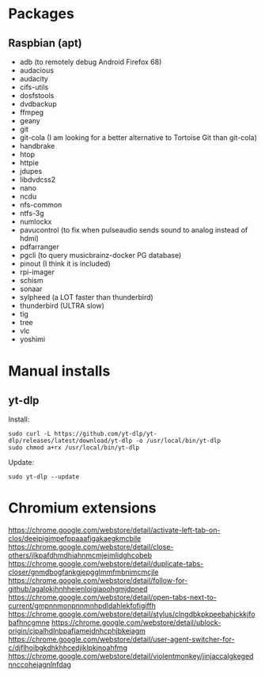 Packages
========

Raspbian (apt)
--------

- adb (to remotely debug Android Firefox 68)
- audacious
- audacity
- cifs-utils
- dosfstools
- dvdbackup
- ffmpeg
- geany
- git
- git-cola (I am looking for a better alternative to Tortoise Git than git-cola)
- handbrake
- htop
- httpie
- jdupes
- libdvdcss2
- nano
- ncdu
- nfs-common
- ntfs-3g
- numlockx
- pavucontrol (to fix when pulseaudio sends sound to analog instead of hdmi)
- pdfarranger
- pgcli (to query musicbrainz-docker PG database)
- pinout (I think it is included)
- rpi-imager
- schism
- sonaar
- sylpheed (a LOT faster than thunderbird)
- thunderbird (ULTRA slow)
- tig
- tree
- vlc
- yoshimi


Manual installs
===============

yt-dlp
------

Install:

    sudo curl -L https://github.com/yt-dlp/yt-dlp/releases/latest/download/yt-dlp -o /usr/local/bin/yt-dlp
    sudo chmod a+rx /usr/local/bin/yt-dlp

Update:

    sudo yt-dlp --update


Chromium extensions
===================

https://chrome.google.com/webstore/detail/activate-left-tab-on-clos/deejpigimpefppaaafigakaegkmcbile
https://chrome.google.com/webstore/detail/close-others/jlkpafdhmdhiahnmcmjejmlidghcobeb
https://chrome.google.com/webstore/detail/duplicate-tabs-closer/gnmdbogfankgjepgglmmfmbnimcmcjle
https://chrome.google.com/webstore/detail/follow-for-github/agalokjhnhheienloigiaoohgmjdpned
https://chrome.google.com/webstore/detail/open-tabs-next-to-current/gmpnnmonpnnmnhpdldahlekfofigiffh
https://chrome.google.com/webstore/detail/stylus/clngdbkpkpeebahjckkjfobafhncgmne
https://chrome.google.com/webstore/detail/ublock-origin/cjpalhdlnbpafiamejdnhcphjbkeiagm
https://chrome.google.com/webstore/detail/user-agent-switcher-for-c/djflhoibgkdhkhhcedjiklpkjnoahfmg
https://chrome.google.com/webstore/detail/violentmonkey/jinjaccalgkegednnccohejagnlnfdag

